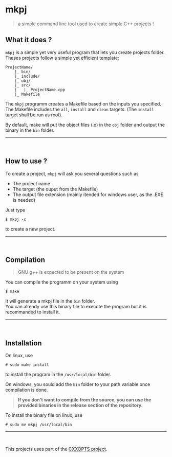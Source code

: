 # mkpj
> a simple command line tool used to create simple C++ projects !

## What it does ?

`mkpj` is a simple yet very useful program that lets you create projects folder.  
Theses projects follow a simple yet efficient template:

```
ProjectName/
    |_ bin/
    |_ include/
    |_ obj/
    |_ src/
    |   |_ ProjectName.cpp
    |_ Makefile
```

The `mkpj` programm creates a Makefile based on the inputs you specified.  
The Makefile includes the `all`, `install` and `clean` targets. (The `install` target shall be run as root).

By default, make will put the object files (.o) in the `obj` folder and output the binary in the `bin` folder.

---

<br>

## How to use ?

To create a project, `mkpj` will ask you several questions such as
- The project name
- The target (the ouput from the Makefile)
- The output file extension (mainly itended for windows user, as the .EXE is needed)

Just type
```
$ mkpj -c
```
to create a new project.

---

<br>

## Compilation
> GNU g++ is expected to be present on the system  

You can compile the programm on your system using
```
$ make
```
It will generate a mkpj file in the `bin` folder.  
You can already use this binary file to execute the program but it is recommanded to install it.  

---

<br>

## Installation
On linux, use
```
# sudo make install
```
to install the program in the `/usr/local/bin` folder.

On windows, you sould add the `bin` folder to your path variable once compilation is done.

> **If you don't want to compile from the source, you can use the provided binaries in the release section of the repository.**  

To install the binary file on linux, use
```
# sudo mv mkpj /usr/local/bin
```

---

<br>

This projects uses part of the [CXXOPTS project](https://github.com/jarro2783/cxxopts).